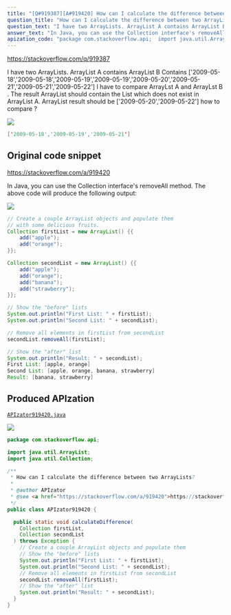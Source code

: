 ```yaml
---
title: "[Q#919387][A#919420] How can I calculate the difference between two ArrayLists?"
question_title: "How can I calculate the difference between two ArrayLists?"
question_text: "I have two ArrayLists. ArrayList A contains ArrayList B Contains ['2009-05-18','2009-05-18','2009-05-19','2009-05-19','2009-05-20','2009-05-21','2009-05-21','2009-05-22'] I have to compare ArrayLst A and ArrayLst B . The result ArrayList  should contain the  List which does not exist in ArrayList A. ArrayList result should be ['2009-05-20','2009-05-22'] how to compare ?"
answer_text: "In Java, you can use the Collection interface's removeAll method. The above code will produce the following output:"
apization_code: "package com.stackoverflow.api;  import java.util.ArrayList; import java.util.Collection;  /**  * How can I calculate the difference between two ArrayLists?  *  * @author APIzator  * @see <a href=\"https://stackoverflow.com/a/919420\">https://stackoverflow.com/a/919420</a>  */ public class APIzator919420 {    public static void calculateDifference(     Collection firstList,     Collection secondList   ) throws Exception {     // Create a couple ArrayList objects and populate them     // Show the \"before\" lists     System.out.println(\"First List: \" + firstList);     System.out.println(\"Second List: \" + secondList);     // Remove all elements in firstList from secondList     secondList.removeAll(firstList);     // Show the \"after\" list     System.out.println(\"Result: \" + secondList);   } }"
---
```


https://stackoverflow.com/q/919387

I have two ArrayLists.
ArrayList A contains
ArrayList B Contains [&#x27;2009-05-18&#x27;,&#x27;2009-05-18&#x27;,&#x27;2009-05-19&#x27;,&#x27;2009-05-19&#x27;,&#x27;2009-05-20&#x27;,&#x27;2009-05-21&#x27;,&#x27;2009-05-21&#x27;,&#x27;2009-05-22&#x27;]
I have to compare ArrayLst A and ArrayLst B . The result ArrayList
 should contain the  List which does not exist in ArrayList A.
ArrayList result should be
[&#x27;2009-05-20&#x27;,&#x27;2009-05-22&#x27;]
how to compare ?


<div class="code-logo"><img src="/stackoverflow.png" /></div>

```java
['2009-05-18','2009-05-19','2009-05-21']
```


## Original code snippet

https://stackoverflow.com/a/919420

In Java, you can use the Collection interface&#x27;s removeAll method.
The above code will produce the following output:

<div class="code-logo"><img src="/stackoverflow.png" /></div>

```java
// Create a couple ArrayList objects and populate them
// with some delicious fruits.
Collection firstList = new ArrayList() {{
    add("apple");
    add("orange");
}};

Collection secondList = new ArrayList() {{
    add("apple");
    add("orange");
    add("banana");
    add("strawberry");
}};

// Show the "before" lists
System.out.println("First List: " + firstList);
System.out.println("Second List: " + secondList);

// Remove all elements in firstList from secondList
secondList.removeAll(firstList);

// Show the "after" list
System.out.println("Result: " + secondList);
First List: [apple, orange]
Second List: [apple, orange, banana, strawberry]
Result: [banana, strawberry]
```

## Produced APIzation

[`APIzator919420.java`](https://github.com/pasqualesalza/apization/raw/main/data/search/APIzator919420.java)

<div class="code-logo"><img src="/apizator.png" /></div>

```java
package com.stackoverflow.api;

import java.util.ArrayList;
import java.util.Collection;

/**
 * How can I calculate the difference between two ArrayLists?
 *
 * @author APIzator
 * @see <a href="https://stackoverflow.com/a/919420">https://stackoverflow.com/a/919420</a>
 */
public class APIzator919420 {

  public static void calculateDifference(
    Collection firstList,
    Collection secondList
  ) throws Exception {
    // Create a couple ArrayList objects and populate them
    // Show the "before" lists
    System.out.println("First List: " + firstList);
    System.out.println("Second List: " + secondList);
    // Remove all elements in firstList from secondList
    secondList.removeAll(firstList);
    // Show the "after" list
    System.out.println("Result: " + secondList);
  }
}

```